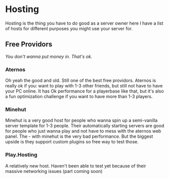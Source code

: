 # Hosting
Hosting is the thing you have to do good as a server owner here I have a list of hosts for different purposes you might use your server for.
## Free Providors
_You don't wanna put money in. That's ok._
### Aternos
Oh yeah the good and old. Still one of the best free providors. Aternos is really ok if you: want to play with 1-3 other friends, but still not have to have your PC online. It has Ok performance for a playerbase like that, but it's also a fun optimization challenge if you want to have more than 1-3 players. 
### Minehut
Minehut is a very good host for people who wanna spin up a semi-vanilla server template for 1-3 people. Their automatically starting servers are good for people who just wanna play and not have to mess with the aternos web panel. The - with minehut is the very bad performance. But the biggest upside is they support custom plugins so free way to test those. 
### Play.Hosting
A relatively new host. Haven't been able to test yet because of their massive networking issues (part coming soon)
